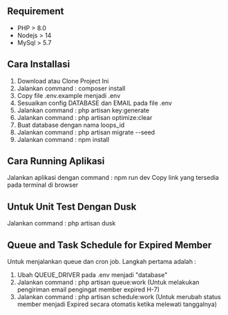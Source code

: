 ## Requirement

- PHP > 8.0
- Nodejs > 14
- MySql > 5.7

## Cara Installasi

1. Download atau Clone Project Ini
2. Jalankan command : composer install
3. Copy file .env.example menjadi .env
4. Sesuaikan config DATABASE dan EMAIL pada file .env
5. Jalankan command : php artisan key:generate
6. Jalankan command : php artisan optimize:clear
7. Buat database dengan nama loops_id
8. Jalankan command : php artisan migrate --seed
9. Jalankan command : npm install

## Cara Running Aplikasi

Jalankan aplikasi dengan command : npm run dev
Copy link yang tersedia pada terminal di browser

## Untuk Unit Test Dengan Dusk

Jalankan command : php artisan dusk

## Queue and Task Schedule for Expired Member

Untuk menjalankan queue dan cron job. Langkah pertama adalah :
1. Ubah QUEUE_DRIVER pada .env menjadi "database"
2. Jalankan command : php artisan queue:work (Untuk melakukan pengiriman email pengingat member expired H-7)
3. Jalankan command : php artisan schedule:work (Untuk merubah status member menjadi Expired secara otomatis ketika melewati tanggalnya)
